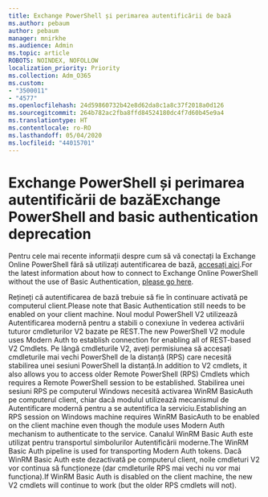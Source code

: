 ```yaml
---
title: Exchange PowerShell și perimarea autentificării de bază
ms.author: pebaum
author: pebaum
manager: mnirkhe
ms.audience: Admin
ms.topic: article
ROBOTS: NOINDEX, NOFOLLOW
localization_priority: Priority
ms.collection: Adm_O365
ms.custom:
- "3500011"
- "4577"
ms.openlocfilehash: 24d59860732b42e8d62da8c1a8c37f2018a0d126
ms.sourcegitcommit: 264b782ac2fba8ffd84524180dc4f7d60b45e9a4
ms.translationtype: HT
ms.contentlocale: ro-RO
ms.lasthandoff: 05/04/2020
ms.locfileid: "44015701"
---
```

# <a name="exchange-powershell-and-basic-authentication-deprecation"></a><span data-ttu-id="b974a-102">Exchange PowerShell și perimarea autentificării de bază</span><span class="sxs-lookup"><span data-stu-id="b974a-102">Exchange PowerShell and basic authentication deprecation</span></span>

<span data-ttu-id="b974a-103">Pentru cele mai recente informații despre cum să vă conectați la Exchange Online PowerShell fără să utilizați autentificarea de bază, [accesați aici](https://aka.ms/psbasicauth).</span><span class="sxs-lookup"><span data-stu-id="b974a-103">For the latest information about how to connect to Exchange Online PowerShell without the use of Basic Authentication, [please go here](https://aka.ms/psbasicauth).</span></span>

<span data-ttu-id="b974a-104">Rețineți că autentificarea de bază trebuie să fie în continuare activată pe computerul client.</span><span class="sxs-lookup"><span data-stu-id="b974a-104">Please note that Basic Authentication still needs to be enabled on your client machine.</span></span>
<span data-ttu-id="b974a-105">Noul modul PowerShell V2 utilizează Autentificarea modernă pentru a stabili o conexiune în vederea activării tuturor cmdleturilor V2 bazate pe REST.</span><span class="sxs-lookup"><span data-stu-id="b974a-105">The new PowerShell V2 module uses Modern Auth to establish connection for enabling all of REST-based V2 Cmdlets.</span></span> <span data-ttu-id="b974a-106">Pe lângă cmdleturile V2, aveți permisiunea să accesați cmdleturile mai vechi PowerShell de la distanță (RPS) care necesită stabilirea unei sesiuni PowerShell la distanță.</span><span class="sxs-lookup"><span data-stu-id="b974a-106">In addition to V2 cmdlets, it also allows you to access older Remote PowerShell (RPS) Cmdlets which requires a Remote PowerShell session to be established.</span></span> <span data-ttu-id="b974a-107">Stabilirea unei sesiuni RPS pe computerul Windows necesită activarea WinRM BasicAuth pe computerul client, chiar dacă modulul utilizează mecanismul de Autentificare modernă pentru a se autentifica la serviciu.</span><span class="sxs-lookup"><span data-stu-id="b974a-107">Establishing an RPS session on Windows machine requires WinRM BasicAuth to be enabled on the client machine even though the module uses Modern Auth mechanism to authenticate to the service.</span></span> <span data-ttu-id="b974a-108">Canalul WinRM Basic Auth este utilizat pentru transportul simbolurilor Autentificării moderne.</span><span class="sxs-lookup"><span data-stu-id="b974a-108">The WinRM Basic Auth pipeline is used for transporting Modern Auth tokens.</span></span> <span data-ttu-id="b974a-109">Dacă WinRM Basic Auth este dezactivată pe computerul client, noile cmdleturi V2 vor continua să funcționeze (dar cmdleturile RPS mai vechi nu vor mai funcționa).</span><span class="sxs-lookup"><span data-stu-id="b974a-109">If WinRM Basic Auth is disabled on the client machine, the new V2 cmdlets will continue to work (but the older RPS cmdlets will not).</span></span>
